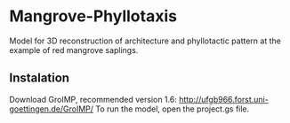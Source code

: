 # Mangrove-Phyllotaxis
Model for 3D reconstruction of architecture and phyllotactic pattern at the example of red mangrove saplings.

## Instalation
Download GroIMP, recommended version 1.6: http://ufgb966.forst.uni-goettingen.de/GroIMP/
To run the model, open the project.gs file. 
